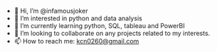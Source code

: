 - 👋 Hi, I’m @infamousjoker
- 👀 I’m interested in python and data analysis
- 🌱 I’m currently learning python, SQL, tableau and PowerBI
- 💞️ I’m looking to collaborate on any projects related to my interests. 
- 📫 How to reach me: kcn0260@gmail.com

<!---
infamousjoker/infamousjoker is a ✨ special ✨ repository because its `README.md` (this file) appears on your GitHub profile.
You can click the Preview link to take a look at your changes.
--->
